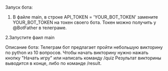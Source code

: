 Запуск бота:

1. В файле main, в строке API_TOKEN = 'YOUR_BOT_TOKEN' замените YOUR_BOT_TOKEN на токен своего бота.
Токен можно получить у @BotFather в телеграме.

2.Запустите фаил main

Описание бота:
Телеграм бот предлагает пройти небольшую викторину по python из 10 вопросов.
Чтобы начать викторину нужно нажать кнопку "Начать игру" или написать команду /quiz Результат викторины выводится в конце, либо по команде /result.
